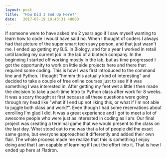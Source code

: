 ```yaml
---
layout: post
title:  "How Did I End Up Here?"
date:   2017-07-19 19:43:31 +0000
---
```



If someone were to have asked me 2 years ago if I saw myself wanting to learn how to code I would have said no. When I thought of coders I always had that picture of the super smart tech savy person, and that just wasn't me. I ended up getting my B.S. in Biology, and for a year I worked in retail until landing my current job in the lab of a biotech company. In the beginning I started off working mostly in the lab, but as time progressed I got the opportunity to work on little side projects here and there that required some coding. This is how I was first introduced to the command line and Python. I thought "hmmm this actually kind of interesting" and decided to take a couple of free online courses just to see if it was something I was interested in. After getting my feet wet a little I then made the decision to take a part-time Intro to Python class after work for 8 weeks. It was a scary thought at first because all these questions were going through my head like "what if I end up not liking this, or what if I'm not able to juggle both class and work?". Even though I had some reservations about enrolling I'm glad I did. It was a great experience and I got to meet a lot of awesome people who were just as interested in coding as I am. Our final project was creating a terminal game that we would present to the class on the last day. What stood out to me was that a lot of people did the exact same game, but everyone approached it differently and added their own flair. The whole process made me realize that this is something I enjoy doing and that I am capable of learning if I put the effort into it. That is how I ended up here at Flatiron. 

